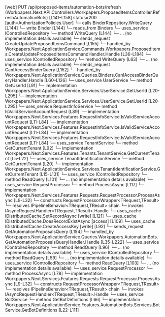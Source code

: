 [web] PUT /api/proposed-items/automation-bots/refresh  (Workpapers.Next.API.Controllers.Workpapers.ProposedItemsController.RefreshAutomationBots)  [L141–L158] status=200 [auth=AuthorizationPolicies.User]
  └─ calls BinderRepository.WriteQuery [L144]
  └─ write Binder [L144]
    └─ reads_from Binders
  └─ uses_service IControlledRepository<Binder>
    └─ method WriteQuery [L144]
      └─ ... (no implementation details available)
  └─ sends_request CreateUpdateProposedItemsCommand [L155]
    └─ handled_by Workpapers.Next.ApplicationService.Commands.Workpapers.ProposedItems.CreateUpdateProposedItemsCommandHandler.Handle [L36–L184]
      └─ uses_service IControlledRepository<ProposedItem>
        └─ method WriteQuery [L63]
          └─ ... (no implementation details available)
  └─ sends_request CanIAccessBinderQuery [L152]
    └─ handled_by Workpapers.Next.ApplicationService.Queries.Binders.CanIAccessBinderQueryHandler.Handle [L60–L126]
      └─ uses_service UserService
        └─ method GetUserId [L91]
          └─ implementation Workpapers.Next.ApplicationService.Services.UserService.GetUserId [L20-L295]
          └─ implementation Workpapers.Next.ApplicationService.Services.UserService.GetUserId [L20-L295]
      └─ uses_service RequestInfoService
        └─ method IsValidServiceAccountRequest [L89]
          └─ implementation Workpapers.Next.Services.Features.RequestInfoService.IsValidServiceAccountRequest [L11-L84]
          └─ implementation Workpapers.Next.Services.Features.RequestInfoService.IsValidServiceAccountRequest [L11-L84]
          └─ implementation Workpapers.Next.Services.Features.RequestInfoService.IsValidServiceAccountRequest [L11-L84]
      └─ uses_service TenantService
        └─ method GetCurrentTenant [L92]
          └─ implementation Workpapers.Next.Services.Features.Tenants.TenantService.GetCurrentTenant [L5-L22]
            └─ uses_service TenantIdentificationService
              └─ method GetCurrentTenant [L20]
                └─ implementation Workpapers.Next.ApplicationService.Services.TenantIdentificationService.GetCurrentTenant [L15-L131]
      └─ uses_service IControlledRepository<Binder>
        └─ method ReadQuery [L101]
          └─ ... (no implementation details available)
      └─ uses_service RequestProcessor
        └─ method ProcessAsync [L117]
          └─ implementation Workpapers.Next.Services.Features.Requests.RequestProcessor.ProcessAsync [L9-L32]
            └─ constructs RequestProcessorWrapper<TRequest,TResult>
            └─ resolves IPipelineBehavior<TRequest,TResult> chain
            └─ invokes IAsyncRequestHandler<TRequest,TResult>.Handle
      └─ uses_cache IDistributedCache.SetRecordAsync [write] [L121]
      └─ uses_cache IDistributedCache.DoesRecordExistAsync [access] [L109]
      └─ uses_cache IDistributedCache.CreateAccessKey [write] [L92]
  └─ sends_request GetAutomationProposalsQuery [L154]
    └─ handled_by Workpapers.Next.ApplicationService.Queries.Workpapers.AutomationBots.GetAutomationProposalsQueryHandler.Handle [L35–L222]
      └─ uses_service IControlledRepository<AutomationRun>
        └─ method ReadQuery [L96]
          └─ ... (no implementation details available)
      └─ uses_service IControlledRepository<Binder>
        └─ method ReadQuery [L59]
          └─ ... (no implementation details available)
      └─ uses_service IControlledRepository<SourceAccount>
        └─ method ReadQuery [L103]
          └─ ... (no implementation details available)
      └─ uses_service RequestProcessor
        └─ method ProcessAsync [L78]
          └─ implementation Workpapers.Next.Services.Features.Requests.RequestProcessor.ProcessAsync [L9-L32]
            └─ constructs RequestProcessorWrapper<TRequest,TResult>
            └─ resolves IPipelineBehavior<TRequest,TResult> chain
            └─ invokes IAsyncRequestHandler<TRequest,TResult>.Handle
      └─ uses_service BotService
        └─ method GetBotDefinitions [L66]
          └─ implementation Workpapers.Next.ApplicationService.Features.AutomationBots.Services.BotService.GetBotDefinitions [L22-L111]

